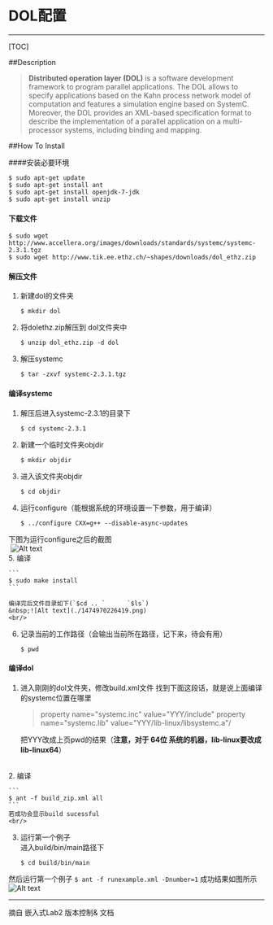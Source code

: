 # DOL配置
-------------------

[TOC]

##Description

>**Distributed operation layer (DOL)** is a software development framework to program parallel applications. The DOL allows to specify applications based on the Kahn process network model of computation and features a simulation engine based on SystemC. Moreover, the DOL provides an XML-based specification format to describe the implementation of a parallel application on a multi-processor systems, including binding and mapping.

##How To Install


####安装必要环境

```
$ sudo apt-get update
$ sudo apt-get install ant
$ sudo apt-get install openjdk-7-jdk
$ sudo apt-get install unzip
```
#### 下载文件

```
$ sudo wget http://www.accellera.org/images/downloads/standards/systemc/systemc-2.3.1.tgz
$ sudo wget http://www.tik.ee.ethz.ch/~shapes/downloads/dol_ethz.zip
```
#### 解压文件
1. 新建dol的文件夹

	```
	$ mkdir dol
	```
	
2. 将dolethz.zip解压到 dol文件夹中

	```
	$ unzip dol_ethz.zip -d dol
	```
3. 解压systemc

	```
	$ tar -zxvf systemc-2.3.1.tgz
	```
		
#### 编译systemc
1. 解压后进入systemc-2.3.1的目录下
	```
	$ cd systemc-2.3.1
	```

2. 新建一个临时文件夹objdir
	```
	$ mkdir objdir
	```
3. 进入该文件夹objdir
	```
	$ cd objdir
	```

4. 运行configure（能根据系统的环境设置一下参数，用于编译）
	```
	$ ../configure CXX=g++ --disable-async-updates
	```
下图为运行configure之后的截图		
&nbsp;![Alt text](./1474969919154.png)
<br/>
5. 编译

	```
	$ sudo make install
	```

	编译完后文件目录如下(`$cd .. `      `$ls`)
	&nbsp;![Alt text](./1474970226419.png) 
	<br/>
6. 记录当前的工作路径（会输出当前所在路径，记下来，待会有用）

	```
	$ pwd
	```
	
#### 编译dol
1. 进入刚刚的dol文件夹，修改build.xml文件
找到下面这段话，就是说上面编译的systemc位置在哪里

	> property name="systemc.inc" value="YYY/include"
	> property name="systemc.lib" value="YYY/lib-linux/libsystemc.a"/

	把YYY改成上页pwd的结果（**注意，对于  64位 系统的机器，lib-linux要改成lib-linux64**）
<br/>
2. 编译

	```
	$ ant -f build_zip.xml all
	```
	若成功会显示build sucessful
	<br/>
3.  运行第一个例子<br/>
	进入build/bin/main路径下
	
	```
	$ cd build/bin/main
	```
然后运行第一个例子
	```
	$ ant -f runexample.xml -Dnumber=1
	```
	成功结果如图所示
&nbsp;![Alt text](./嵌入1.PNG)

---------
摘自 <a>嵌入式Lab2 版本控制& 文档</a>

